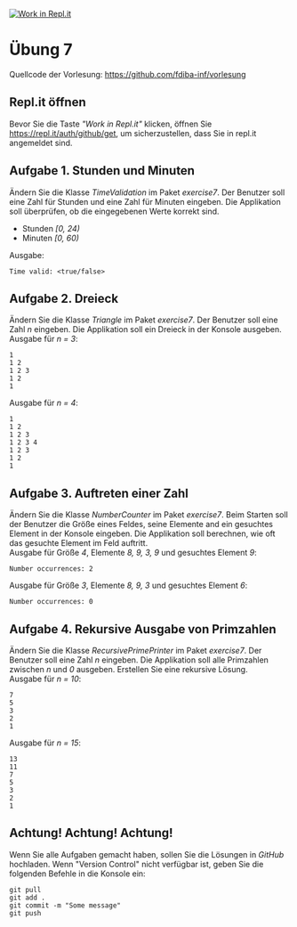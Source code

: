 [![Work in Repl.it](https://classroom.github.com/assets/work-in-replit-14baed9a392b3a25080506f3b7b6d57f295ec2978f6f33ec97e36a161684cbe9.svg)](https://classroom.github.com/online_ide?assignment_repo_id=3621162&assignment_repo_type=AssignmentRepo)
# Übung 7
Quellcode der Vorlesung: https://github.com/fdiba-inf/vorlesung
## Repl.it öffnen
Bevor Sie die Taste _"Work in Repl.it"_ klicken, öffnen Sie https://repl.it/auth/github/get, um sicherzustellen, dass Sie in repl.it angemeldet sind.
## Aufgabe 1. Stunden und Minuten
Ändern Sie die Klasse _TimeValidation_ im Paket _exercise7_. 
Der Benutzer soll eine Zahl für Stunden und eine Zahl für Minuten eingeben.
Die Applikation soll überprüfen, ob die eingegebenen Werte korrekt sind.
* Stunden _[0, 24)_
* Minuten _[0, 60)_

Ausgabe:
``` 
Time valid: <true/false>
``` 
## Aufgabe 2. Dreieck
Ändern Sie die Klasse _Triangle_ im Paket _exercise7_. 
Der Benutzer soll eine Zahl _n_ eingeben.
Die Applikation soll ein Dreieck in der Konsole ausgeben. <br>
Ausgabe für _n = 3_:
``` 
1
1 2
1 2 3
1 2
1
``` 
Ausgabe für _n = 4_:
``` 
1
1 2
1 2 3
1 2 3 4
1 2 3
1 2
1
``` 
## Aufgabe 3. Auftreten einer Zahl
Ändern Sie die Klasse _NumberCounter_ im Paket _exercise7_. 
Beim Starten soll der Benutzer die Größe eines Feldes, seine Elemente and ein gesuchtes Element in der Konsole eingeben.
Die Applikation soll berechnen, wie oft das gesuchte Element im Feld auftritt. <br>
Ausgabe für Größe _4_, Elemente _8, 9, 3, 9_ und gesuchtes Element _9_:
```
Number occurrences: 2
```
Ausgabe für Größe _3_, Elemente _8, 9, 3_ und gesuchtes Element _6_:
```
Number occurrences: 0
```
## Aufgabe 4. Rekursive Ausgabe von Primzahlen
Ändern Sie die Klasse _RecursivePrimePrinter_ im Paket _exercise7_. 
Der Benutzer soll eine Zahl _n_ eingeben.
Die Applikation soll alle Primzahlen zwischen _n_ und _0_ ausgeben.
Erstellen Sie eine rekursive Lösung. <br>
Ausgabe für _n = 10_:
``` 
7
5
3
2
1
``` 
Ausgabe für _n = 15_:
``` 
13
11
7
5
3
2
1
``` 
## Achtung! Achtung! Achtung!
Wenn Sie alle Aufgaben gemacht haben, sollen Sie die Lösungen in _GitHub_ hochladen. 
Wenn "Version Control" nicht verfügbar ist, geben Sie die folgenden Befehle in die Konsole ein:
``` 
git pull
git add .
git commit -m "Some message"
git push
``` 

